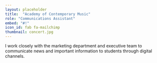 ```yaml
---
layout: placeholder
title:  "Academy of Contemporary Music"
role: "Communications Assistant" 
embed: "#!"
icon_id: fab fa-mailchimp
thumbnail: concert.jpg
---
```


I work closely with the marketing department and executive team to communicate news and important information to students through digital channels. 